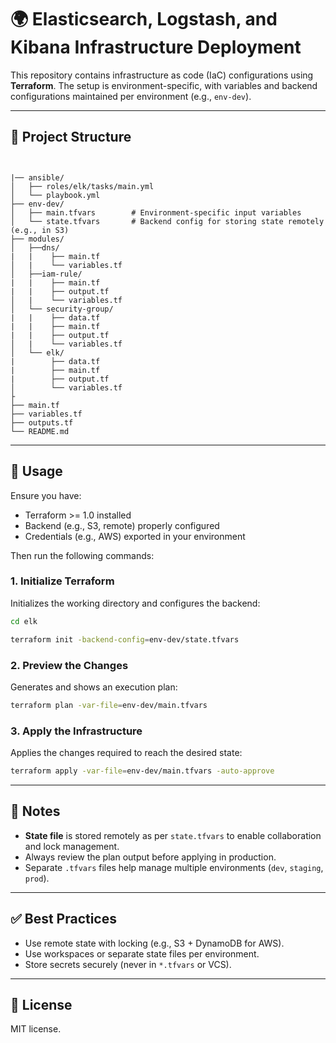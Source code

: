 
# 🌍  Elasticsearch, Logstash, and Kibana Infrastructure Deployment


This repository contains infrastructure as code (IaC) configurations using **Terraform**. The setup is environment-specific, with variables and backend configurations maintained per environment (e.g., `env-dev`).

---

## 📁 Project Structure

```


|── ansible/
│   ├── roles/elk/tasks/main.yml      
│   └── playbook.yml 
├── env-dev/
│   ├── main.tfvars        # Environment-specific input variables
│   └── state.tfvars       # Backend config for storing state remotely (e.g., in S3)
├── modules/
│   ├──dns/
|   |    ├── main.tf       
│   |    └── variables.tf
│   ├──iam-rule/
|   |    ├── main.tf 
|   |    ├── output.tf       
│   |    └── variables.tf           
│   └── security-group/
|   |    ├── data.tf 
|   |    ├── main.tf 
|   |    ├── output.tf       
│   |    └── variables.tf
│   └── elk/
|        ├── data.tf 
|        ├── main.tf 
|        ├── output.tf       
│        └── variables.tf  
├         
├── main.tf
├── variables.tf
├── outputs.tf
└── README.md

```

---

## 🚀 Usage

Ensure you have:

- Terraform >= 1.0 installed
- Backend (e.g., S3, remote) properly configured
- Credentials (e.g., AWS) exported in your environment

Then run the following commands:

### 1. Initialize Terraform

Initializes the working directory and configures the backend:

```bash
cd elk

terraform init -backend-config=env-dev/state.tfvars
```

### 2. Preview the Changes

Generates and shows an execution plan:

```bash
terraform plan -var-file=env-dev/main.tfvars
```

### 3. Apply the Infrastructure

Applies the changes required to reach the desired state:

```bash
terraform apply -var-file=env-dev/main.tfvars -auto-approve
```

---

## 🔐 Notes

* **State file** is stored remotely as per `state.tfvars` to enable collaboration and lock management.
* Always review the plan output before applying in production.
* Separate `.tfvars` files help manage multiple environments (`dev`, `staging`, `prod`).

---

## ✅ Best Practices

* Use remote state with locking (e.g., S3 + DynamoDB for AWS).
* Use workspaces or separate state files per environment.
* Store secrets securely (never in `*.tfvars` or VCS).

---

## 📄 License

MIT license.

